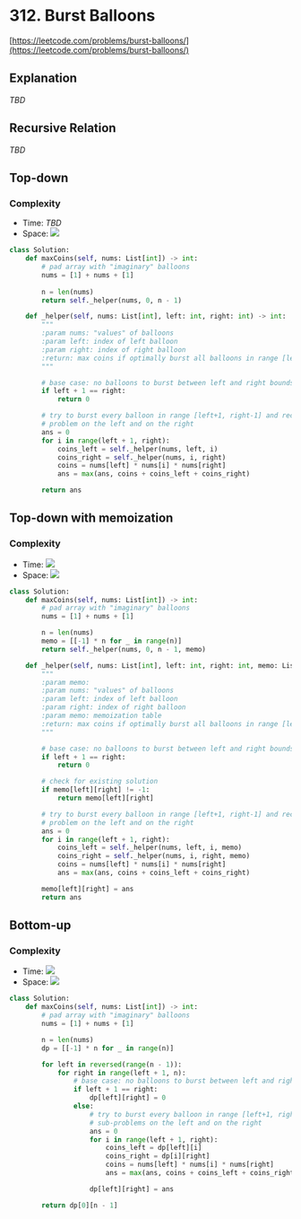 # 312. Burst Balloons
[https://leetcode.com/problems/burst-balloons/](https://leetcode.com/problems/burst-balloons/)

## Explanation
_TBD_

## Recursive Relation
_TBD_

## Top-down
### Complexity
- Time: _TBD_
- Space: <img src="https://render.githubusercontent.com/render/math?math=\mathcal{O}(n)">
```python
class Solution:
    def maxCoins(self, nums: List[int]) -> int:
        # pad array with "imaginary" balloons
        nums = [1] + nums + [1]
        
        n = len(nums)
        return self._helper(nums, 0, n - 1)

    def _helper(self, nums: List[int], left: int, right: int) -> int:
        """
        :param nums: "values" of balloons
        :param left: index of left balloon
        :param right: index of right balloon
        :return: max coins if optimally burst all balloons in range [left+1, right-1]
        """

        # base case: no balloons to burst between left and right bounds
        if left + 1 == right:
            return 0

        # try to burst every balloon in range [left+1, right-1] and recursively solve the
        # problem on the left and on the right
        ans = 0
        for i in range(left + 1, right):
            coins_left = self._helper(nums, left, i)
            coins_right = self._helper(nums, i, right)
            coins = nums[left] * nums[i] * nums[right]
            ans = max(ans, coins + coins_left + coins_right)

        return ans
```

## Top-down with memoization
### Complexity
- Time:  <img src="https://render.githubusercontent.com/render/math?math=\mathcal{O}(n^3)">
- Space: <img src="https://render.githubusercontent.com/render/math?math=\mathcal{O}(n^2)">

```python
class Solution:
    def maxCoins(self, nums: List[int]) -> int:
        # pad array with "imaginary" balloons
        nums = [1] + nums + [1]

        n = len(nums)
        memo = [[-1] * n for _ in range(n)]
        return self._helper(nums, 0, n - 1, memo)

    def _helper(self, nums: List[int], left: int, right: int, memo: List[List[int]]) -> int:
        """
        :param memo:
        :param nums: "values" of balloons
        :param left: index of left balloon
        :param right: index of right balloon
        :param memo: memoization table
        :return: max coins if optimally burst all balloons in range [left+1, right-1]
        """

        # base case: no balloons to burst between left and right bounds
        if left + 1 == right:
            return 0

        # check for existing solution
        if memo[left][right] != -1:
            return memo[left][right]

        # try to burst every balloon in range [left+1, right-1] and recursively solve the
        # problem on the left and on the right
        ans = 0
        for i in range(left + 1, right):
            coins_left = self._helper(nums, left, i, memo)
            coins_right = self._helper(nums, i, right, memo)
            coins = nums[left] * nums[i] * nums[right]
            ans = max(ans, coins + coins_left + coins_right)

        memo[left][right] = ans
        return ans
```

## Bottom-up
### Complexity
- Time:  <img src="https://render.githubusercontent.com/render/math?math=\mathcal{O}(n^3)">
- Space: <img src="https://render.githubusercontent.com/render/math?math=\mathcal{O}(n^2)">

```python
class Solution:
    def maxCoins(self, nums: List[int]) -> int:
        # pad array with "imaginary" balloons
        nums = [1] + nums + [1]

        n = len(nums)
        dp = [[-1] * n for _ in range(n)]

        for left in reversed(range(n - 1)):
            for right in range(left + 1, n):
                # base case: no balloons to burst between left and right bounds
                if left + 1 == right:
                    dp[left][right] = 0
                else:
                    # try to burst every balloon in range [left+1, right-1] and reuse the
                    # sub-problems on the left and on the right
                    ans = 0
                    for i in range(left + 1, right):
                        coins_left = dp[left][i]
                        coins_right = dp[i][right]
                        coins = nums[left] * nums[i] * nums[right]
                        ans = max(ans, coins + coins_left + coins_right)

                    dp[left][right] = ans

        return dp[0][n - 1]
```
